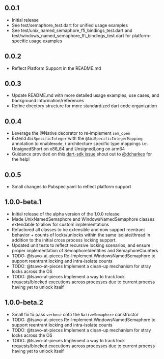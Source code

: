 ## 0.0.1
- Initial release
- See test/semaphore_test.dart for unified usage examples
- See test/unix_named_semaphore_ffi_bindings_test.dart and test/windows_named_semaphore_ffi_bindings_test.dart for platform-specific usage examples

## 0.0.2
- Reflect Platform Support in the README.md

## 0.0.3
- Update README.md with more detailed usage examples, use cases, and background information/references
- Refine directory structure for more standardized dart code organization

## 0.0.4
- Leverage the @Native decorator to re-implement `sem_open` 
- Extend `AbiSpecificInteger` with the `@AbiSpecificIntegerMapping` annotation to enable`mode_t` architecture specific type mappings i.e. UnsignedShort on x86_64 and UnsignedLong on arm64
- Guidance provided on this [dart-sdk issue](https://github.com/dart-lang/native/issues/1086) shout out to [@dcharkes](https://github.com/dcharkes) for the help!

## 0.0.5
- Small changes to Pubspec.yaml to reflect platform support

## 1.0.0-beta.1
- Initial release of the alpha version of the 1.0.0 release
- Made UnixNamedSemaphore and WindowsNamedSemaphore classes extendable to allow for custom implementations
- Refactored all classes to be extensible and now support reentrant behavior + counts of locks/unlocks within the same isolate/thread in addition to the initial cross process locking support.
- Updated unit tests to reflect recursive locking scenarios, and ensure proper implementation of SemaphoreIdentities and SemaphoreCounters
- TODO: @tsavo-at-pieces Re-Implement WindowsNamedSemaphore to support reentrant locking and intra-isolate counts
- TODO: @tsavo-at-pieces Implement a clean-up mechanism for stray locks across the OS
- TODO: @tsavo-at-pieces Implement a way to track lock requests/blocked executions across processes due to current process having yet to unlock itself

## 1.0.0-beta.2
- Small fix to pass `verbose` onto the `NativeSemaphore` constructor
- TODO: @tsavo-at-pieces Re-Implement WindowsNamedSemaphore to support reentrant locking and intra-isolate counts
- TODO: @tsavo-at-pieces Implement a clean-up mechanism for stray locks across the OS
- TODO: @tsavo-at-pieces Implement a way to track lock requests/blocked executions across processes due to current process having yet to unlock itself
